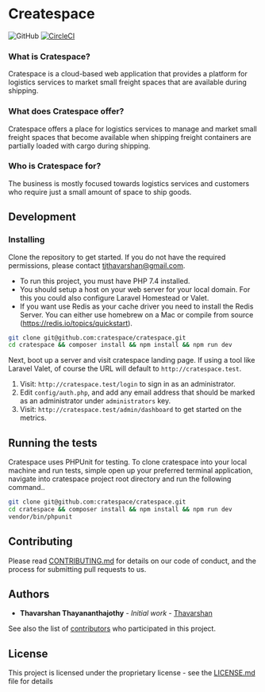 # Createspace

![GitHub](https://github.com/cratespace/cratespace/workflows/Run%20Tests/badge.svg?branch=development)
[![CircleCI](https://circleci.com/gh/cratespace/cratespace.svg?style=shield&circle-token=12afa979588901907a76c6f2a883cab949cc7f28)](https://github.com/cratespace/cratespace/)

### What is Cratespace?

Cratespace is a cloud-based web application that provides a platform for logistics services to market small freight spaces that are available during shipping.

### What does Cratespace offer?

Cratespace offers a place for logistics services to manage and market small freight spaces that become available when shipping freight containers are partially loaded with cargo during shipping.

### Who is Cratespace for?

The business is mostly focused towards logistics services and customers who require just a small amount of space to ship goods.

## Development

### Installing

Clone the repository to get started. If you do not have the required permissions, please contact <tjthavarshan@gmail.com>.

* To run this project, you must have PHP 7.4 installed.
* You should setup a host on your web server for your local domain. For this you could also configure Laravel Homestead or Valet. 
* If you want use Redis as your cache driver you need to install the Redis Server. You can either use homebrew on a Mac or compile from source (https://redis.io/topics/quickstart).

```bash
git clone git@github.com:cratespace/cratespace.git
cd cratespace && composer install && npm install && npm run dev
```

Next, boot up a server and visit cratespace landing page. If using a tool like Laravel Valet, of course the URL will default to `http://cratespace.test`. 

1. Visit: `http://cratespace.test/login` to sign in as an administrator.
2. Edit `config/auth.php`, and add any email address that should be marked as an administrator under `administrators` key.
3. Visit: `http://cratespace.test/admin/dashboard` to get started on the metrics.

## Running the tests

Cratespace uses PHPUnit for testing. To clone cratespace into your local machine and run tests, simple open up your preferred terminal application, navigate into cratespace project root directory and run the following command..

```bash
git clone git@github.com:cratespace/cratespace.git
cd cratespace && composer install && npm install && npm run dev
vendor/bin/phpunit
```

## Contributing

Please read [CONTRIBUTING.md](https://github.com/Thavarshan/cratespace/blob/49964bea98f3b34ddb6ce59519b14e2885dc7413/CONTRIBUTING.md) for details on our code of conduct, and the process for submitting pull requests to us.

## Authors

* **Thavarshan Thayananthajothy** - *Initial work* - [Thavarshan](https://github.com/Thavarshan)

See also the list of [contributors](https://github.com/Thavarshan/cratespace/contributors) who participated in this project.

## License

This project is licensed under the proprietary license - see the [LICENSE.md](https://github.com/Thavarshan/cratespace/blob/49964bea98f3b34ddb6ce59519b14e2885dc7413/LICENSE.md) file for details
